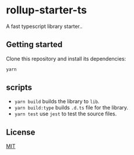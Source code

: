 # rollup-starter-ts

A fast typescript library starter..  

## Getting started

Clone this repository and install its dependencies:

```bash
yarn
```

## scripts

- `yarn build` builds the library to `lib`.
- `yarn build:type` builds `.d.ts` file for the library.
- `yarn test` use `jest` to test the source files.

## License

[MIT](LICENSE)

